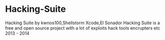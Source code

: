 Hacking-Suite
=============

Hacking Suite 
by kwnos100,Shellstorm Xcode,El Sonador
Hacking Suite is a free and open source project with a lot of exploits hack tools encrupters etc
2013 - 2014

